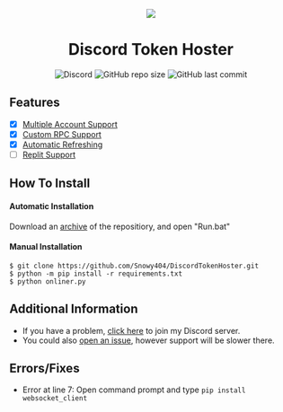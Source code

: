 <p align="center">
  <img src="https://i.discord.fr/PSS.png">
</p>

<h1 align="center">Discord Token Hoster</h1>

<p align="center">
<img alt="Discord" src="https://img.shields.io/discord/872452467810517023">
<img alt="GitHub repo size" src="https://img.shields.io/github/repo-size/Snowy404/DiscordTokenHoster">
<img alt="GitHub last commit" src="https://img.shields.io/github/last-commit/Snowy404/DiscordTokenHoster">

## Features
- [X] [Multiple Account Support](https://github.com/ItsMerkz/Discord-Token-Hoster)
- [X] [Custom RPC Support](https://github.com/ItsMerkz/Discord-Token-Hoster)
- [X] [Automatic Refreshing](https://github.com/Snowy404/DiscordTokenHoster)
- [ ] [Replit Support](https://github.com/Snowy404/DiscordTokenHoster)

## How To Install

#### Automatic Installation

Download an [archive](https://github.com/Snowy404/DiscordTokenHoster/archive/refs/heads/main.zip) of the repositiory, and open "Run.bat"

#### Manual Installation
```
$ git clone https://github.com/Snowy404/DiscordTokenHoster.git
$ python -m pip install -r requirements.txt
$ python onliner.py
```

## Additional Information
- If you have a problem, [click here](https://discord.gg/Hkt4Ef5wQV) to join my Discord server.
- You could also [open an issue](https://github.com/Snowy404/DiscordTokenHoster/issues), however support will be slower there.

## Errors/Fixes
- Error at line 7:
Open command prompt and type `pip install websocket_client`
